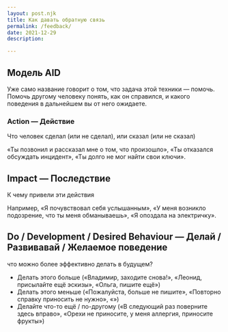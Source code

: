```yaml
---
layout: post.njk
title: Как давать обратную связь
permalink: /feedback/
date: 2021-12-29
description:

---
```

## Модель AID

Уже само название говорит о том, что задача этой техники — помочь. Помочь другому человеку понять, как он справился, и какого поведения в дальнейшем вы от него ожидаете.

### Action — Действие
Что человек сделал (или не сделал), или сказал (или не сказал)

«Ты позвонил и рассказал мне о том, что произошло», «Ты отказался обсуждать инцидент», «Ты долго не мог найти свои ключи».

## Impact — Последствие
К чему привели эти действия

Например, «Я почувствовал себя услышанным», «У меня возникло подозрение, что ты меня обманываешь», «Я опоздала на электричку».

## Do / Development / Desired Behaviour — Делай / Развивавай / Желаемое поведение
что можно более эффективно делать в будущем?

- Делать этого больше («Владимир, заходите снова!», «Леонид, присылайте ещё эскизы», «Ольга, пишите ещё»)
- Делать этого меньше («Пожалуйста, больше не пишите», «Повторно справку приносить не нужно», «»)
- Делайте что-то ещё / по-другому («В следующий раз поверните здесь вправо», «Орехи не приносите, у меня аллергия, приносите фрукты»)
